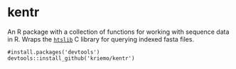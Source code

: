 
kentr
====

An R package with a collection of functions for working with sequence data in R. 
Wraps the [`htslib`](http://www.htslib.org/) C library for querying indexed fasta files.

```{r}
#install.packages('devtools')
devtools::install_github('kriemo/kentr')
```



